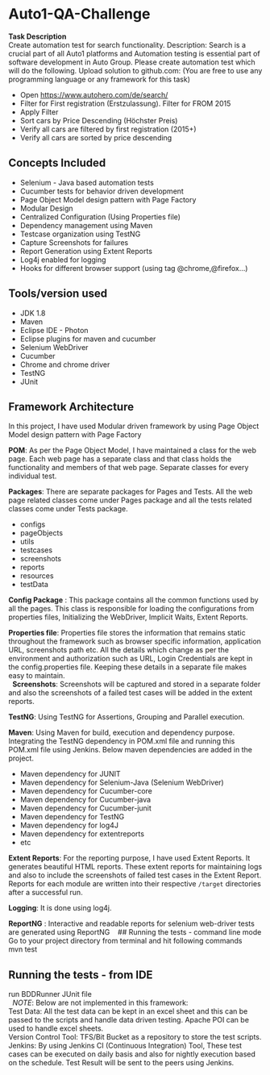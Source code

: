 # Auto1-QA-Challenge
**Task Description**<br />
Create automation test for search functionality.
Description: Search is a crucial part of all Auto1 platforms and Automation testing is essential part of software development in Auto Group. Please create automation test which will do the following. Upload solution to github.com: (You are free to use any programming language or any framework for this task)
  * Open https://www.autohero.com/de/search/
  * Filter for First registration (Erstzulassung). Filter for FROM 2015
  * Apply Filter
  * Sort cars by Price Descending (Höchster Preis)
  * Verify all cars are filtered by first registration (2015+)
  * Verify all cars are sorted by price descending
 
## Concepts Included
* Selenium - Java based automation tests
* Cucumber tests for behavior driven development 
* Page Object Model design pattern with Page Factory 
* Modular Design
* Centralized Configuration (Using Properties file)
* Dependency management using Maven
* Testcase organization using TestNG 
* Capture Screenshots for failures
* Report Generation using Extent Reports
* Log4j enabled for logging
* Hooks for different browser support (using tag @chrome,@firefox...)
 
## Tools/version used
* JDK 1.8 
* Maven 
* Eclipse IDE - Photon
* Eclipse plugins for maven and cucumber
* Selenium WebDriver
* Cucumber
* Chrome and chrome driver
* TestNG
* JUnit
  
## Framework Architecture
In this project, I have used Modular driven framework by using Page Object Model design pattern with Page Factory<br />

**POM**: As per the Page Object Model, I have maintained a class for the web page. Each web page has a separate class and that class holds the functionality and members of that web page. Separate classes for every individual test.<br />

**Packages**: There are separate packages for Pages and Tests. All the web page related classes come under Pages package and all the tests related classes come under Tests package.<br />
* configs
* pageObjects
* utils
* testcases
* screenshots
* reports
* resources
* testData<br />

**Config Package** : This package contains all the common functions used by all the pages. This class is responsible for loading the configurations from properties files, Initializing the WebDriver, Implicit Waits, Extent Reports. <br />

**Properties file**: Properties file stores the information that remains static throughout the framework such as browser specific information, application URL, screenshots path etc. All the details which change as per the environment and authorization such as URL, Login Credentials are kept in the config.properties file. Keeping these details in a separate file makes easy to maintain.<br />
 
**Screenshots**:  Screenshots will be captured and stored in a separate folder and also the screenshots of a failed test cases will be added in the extent reports.<br />

**TestNG**: Using TestNG for Assertions, Grouping and Parallel execution.<br />

**Maven**: Using Maven for build, execution and dependency purpose. Integrating the TestNG dependency in POM.xml file and running this POM.xml file using Jenkins. Below maven dependencies are added in the project.<br />
* Maven dependency for JUNIT
* Maven dependency for Selenium-Java (Selenium WebDriver)
* Maven dependency for Cucumber-core
* Maven dependency for Cucumber-java
* Maven dependency for Cucumber-junit
* Maven dependency for TestNG
* Maven dependency for log4J
* Maven dependency for extentreports
* etc<br />

**Extent Reports**: For the reporting purpose, I have used Extent Reports. It generates beautiful HTML reports. These  extent reports for maintaining logs and also to include the screenshots of failed test cases in the Extent Report. Reports for each module are written into their respective `/target` directories after a successful run.<br />

**Logging**: It is done using log4j.<br />

**ReportNG** : Interactive and readable reports for selenium web-driver tests are generated using ReportNG
 
 ##  Running the tests - command line mode
Go to your project directory from terminal and hit following commands<br />
 mvn test 

## Running the tests - from IDE
 run BDDRunner JUnit file <br />
 
*NOTE*:
Below are not implemented in this framework:<br />
Test Data:  All the test data can be kept in an excel sheet and this can be passed to the scripts and handle data driven testing.  Apache POI can be used to handle excel sheets.<br />
Version Control Tool: TFS/Bit Bucket as a repository to store the test scripts. <br />
Jenkins: By using Jenkins CI (Continuous Integration) Tool, These test cases can be executed on daily basis and also for nightly execution based on the schedule. Test Result will be sent to the peers using Jenkins.<br />
